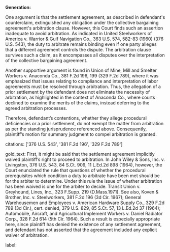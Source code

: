 **Generation:**

One argument is that the settlement agreement, as described in defendant's counterclaim, extinguished any obligation under the collective bargaining agreement's arbitration clause. However, this Court finds such an assertion inadequate to avoid arbitration. As indicated in United Steelworkers of America v. Warrior & Gulf Navigation Co., 363 U.S. 574, 582-83 (1960) (376 U.S. 543), the duty to arbitrate remains binding even if one party alleges that a different agreement controls the dispute. The arbitration clause survives such a claim, as it encompasses all disputes over the interpretation of the collective bargaining agreement.

Another supportive argument is found in Union of Mine, Mill and Smelter Workers v. Anaconda Co., 381 F.2d 196, 199 (329 F.2d 789), where it was emphasized that issues relating to compliance and interpretation of labor agreements must be resolved through arbitration. Thus, the allegation of a prior settlement by the defendant does not eliminate the necessity of arbitration, as highlighted in the context of Anaconda Co., where courts declined to examine the merits of the claims, instead deferring to the agreed arbitration processes.

Therefore, defendant’s contentions, whether they allege procedural deficiencies or a prior settlement, do not exempt the matter from arbitration as per the standing jurisprudence referenced above. Consequently, plaintiff’s motion for summary judgment to compel arbitration is granted.

citations: ['376 U.S. 543', '381 F.2d 196', '329 F.2d 789']

gold_text: First, it might be said that the settlement agreement implicitly waived plaintiff’s right to proceed to arbitration. In John Wiley & Sons, Inc. v. Livingston, 376 U.S. 543, 84 S.Ct. 909, 11 L.Ed.2d 898 (1964), however, the Court enunciated the rule that questions of whether the procedural prerequisites which condition a duty to arbitrate have been met should be for the arbiter to determine. Under this rule the issue of whether arbitration has been waived is one for the arbiter to decide. Transit Union v. Greyhound, Lines, Inc., 323 F.Supp. 219 (D.Mass.1971). See also, Koven & Brother, Inc. v. Steelworkers, 381 F.2d 196 (3d Cir. 1967); General Warehousemen and Employees v. American Hardware Supply Co., 329 F.2d 789 (3d Cir.), cert. denied, 379 U.S. 829, 85 S.Ct. 57, 13 L.Ed.2d 37 (1964); Automobile, Aircraft, and Agricultural Implement Workers v. Daniel Radiator Corp., 328 F.2d 614 (5th Cir. 1964). Such a result is especially appropriate here, since plaintiff has denied the existence of any settlement agreement, and defendant has not asserted that the agreement included any explicit waiver of arbitration.

label: 